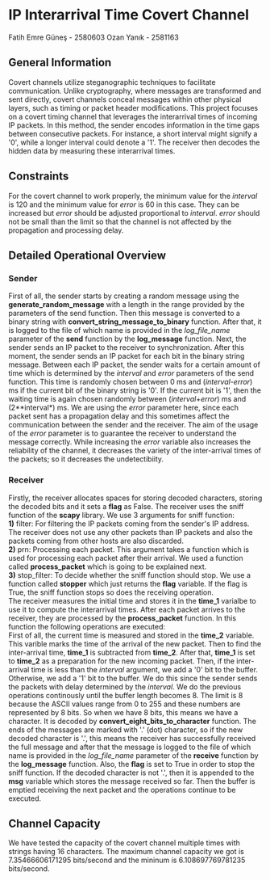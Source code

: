 # IP Interarrival Time Covert Channel
Fatih Emre Güneş - 2580603
Ozan Yanık - 2581163

## General Information

Covert channels utilize steganographic techniques to facilitate communication. Unlike cryptography, where messages are transformed and sent directly, covert channels conceal messages within other physical layers, such as timing or packet header modifications. This project focuses on a covert timing channel that leverages the interarrival times of incoming IP packets. In this method, the sender encodes information in the time gaps between consecutive packets. For instance, a short interval might signify a '0', while a longer interval could denote a '1'. The receiver then decodes the hidden data by measuring these interarrival times.

## Constraints

For the covert channel to work properly, the minimum value for the *interval* is 120 and the minimum value for *error* is 60 in this case. They can be increased but *error* should be adjusted proportional to *interval*. *error* should not be small than the limit so that the channel is not affected by the propagation and processing delay.

## Detailed Operational Overview

### Sender 

First of all, the sender starts by creating a random message using the **generate_random_message** with a length in the range provided by the parameters of the send function. Then this message is converted to a binary string with **convert_string_message_to_binary** function. After that, it is logged to the file of which name is provided in the *log_file_name* parameter of the **send** function by the **log_message** function. Next, the sender sends an IP packet to the receiver to synchronization.
After this moment, the sender sends an IP packet for each bit in the binary string message. Between each IP packet, the sender waits for a certain amount of time which is determined by the *interval* and *error* parameters of the send function. This time is randomly chosen between 0 ms and (*interval*-*error*) ms if the current bit of the binary string is '0'. If the current bit is '1', then the waiting time is again chosen randomly between (*interval*+*error*) ms and (2**interval*) ms. 
We are using the *error* parameter here, since each packet sent has a propagation delay and this sometimes affect the communication between the sender and the receiver. The aim of the usage of the *error* parameter is to guarantee the receiver to understand the message correctly. While increasing the *error* variable also increases the reliability of the channel, it decreases the variety of the inter-arrival times of the packets; so it decreases the undetectibiity.

### Receiver

Firstly, the receiver allocates spaces for storing decoded characters, storing the decoded bits and it sets a **flag** as False. The receiver uses the sniff function of the **scapy** library. We use 3 arguments for sniff function:\
**1)** filter: For filtering the IP packets coming from the sender's IP address. The receiver does not use any other packets than IP packets and also the packets coming from other hosts are also discarded.\
**2)** prn: Processing each packet. This argument takes a function which is used for processing each packet after their arrival. We used a function called **process_packet** which is going to be explained next.\
**3)** stop_filter: To decide whether the sniff function should stop. We use a function called **stopper** which just returns the **flag** variable. If the flag is True, the sniff function stops so does the receiving operation.\
The receiver measures the initial time and stores it in the **time_1** varialbe to use it to compute the interarrival times.
After each packet arrives to the receiver, they are processed by the **process_packet** function. In this function the following operations are executed:\
First of all, the current time is measured and stored in the **time_2** variable. This varible marks the time of the arrival of the new packet. Then to find the inter-arrival time, **time_1** is subtracted from **time_2**. After that, **time_1** is set to **time_2** as a preparation for the new incoming packet. Then, if the inter-arrival time is less than the *interval* argument, we add a '0' bit to the buffer. Otherwise, we add a '1' bit to the buffer. We do this since the sender sends the packets with delay determined by the *interval*. We do the previous operations continously until the buffer length becomes 8. The limit is 8 because the ASCII values range from 0 to 255 and these numbers are represented by 8 bits. So when we have 8 bits, this means we have a character. It is decoded by **convert_eight_bits_to_character** function. The ends of the messages are marked with '.' (dot) character, so if the new decoded character is '.', this means the receiver has successfully received the full message and after that the message is logged to the file of which name is provided in the *log_file_name* parameter of the **receive** function by the **log_message** function. Also, the **flag** is set to True in order to stop the sniff function. If the decoded character is not '.', then it is appended to the **msg** variable which stores the message received so far. Then the buffer is emptied receiving the next packet and the operations continue to be executed.

## Channel Capacity

We have tested the capacity of the covert channel multiple times with strings having 16 characters. The maximum channel capacity we got is 7.35466606171295 bits/second and the mininum is 6.108697769781235 bits/second.